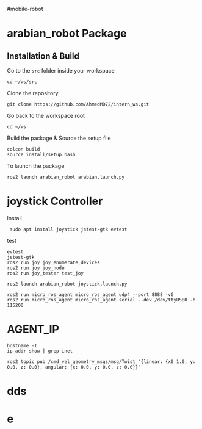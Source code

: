 #mobile-robot

# arabian_robot Package

## Installation & Build

Go to the `src` folder inside your workspace
```
cd ~/ws/src
```
Clone the repository
```
git clone https://github.com/AhmedMD72/intern_ws.git
```
Go back to the workspace root
```
cd ~/ws
```
Build the package & Source the setup file
```
colcon build 
source install/setup.bash 
```
To launch the package
```
ros2 launch arabian_robot arabian.launch.py 
```

# joystick Controller

Install
```
 sudo apt install joystick jstest-gtk evtest 
```
test
```
evtest
jstest-gtk 
ros2 run joy joy_enumerate_devices 
ros2 run joy joy_node 
ros2 run joy_tester test_joy
```
```
ros2 launch arabian_robot joystick.launch.py 
```
```
ros2 run micro_ros_agent micro_ros_agent udp4 --port 8888 -v6
ros2 run micro_ros_agent micro_ros_agent serial --dev /dev/ttyUSB0 -b 115200
```
# AGENT_IP
```
hostname -I
ip addr show | grep inet
```
```
ros2 topic pub /cmd_vel geometry_msgs/msg/Twist "{linear: {x0 1.0, y: 0.0, z: 0.0}, angular: {x: 0.0, y: 0.0, z: 0.0}}"
```
# dds
# e
